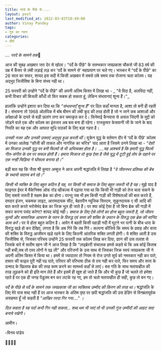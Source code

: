 ```yaml
---
title: परदे के पीछे से....
layout: post
last_modified_at: 2022-03-03T10:49:00
author: Vinay Pandey
tags:
- गुरु का ग्यान
categories:
- दीर्घ
---
```

*.... परदे के सामने तक*🙏

आज की सुबह अखबार जरा देर से खोला। "पर्दे के पीछे" के स्तम्भकार जयप्रकाश चौकसे जी 83 वर्ष की उम्र में कैंसर से लंबी लड़ाई लड़ कर 'पर्दे के सामने से' महाप्रयाण पर चले गए। भास्कर में "पर्दे के पीछे" का 26 साल का सफर, शायद इस सदी में किसी अखबार में सबसे लंबे समय तक रोजाना चला कॉलम। यह अद्भुद जिजीविषा के बिना संभव नही था। 

25 फरवरी को उन्होंने "पर्दे के पीछे" की अपनी अंतिम किश्त में लिखा था - 
_ "ये विदा है, अलविदा नहीं, कभी विचार की बिजली कौंधी तो फिर रूबरू हो सकता हूं, लेकिन संभावनाएं शून्य हैं।"_

 हालांकि उन्होंने इशारा कर दिया था कि _"संभावनाएँ शून्य हैं"_ पर दिल कहाँ मानता है, आशा तो बनी ही रहती है। संभावना तो 1968 ओलंपिक में बॉब बीमन की लंबी कूद की तरह होती है जो न जाने कब आशाओं और अपेक्षाओं के दायरे से बड़ी छलांग लगा कर चमत्कृत कर दे। सिनेमाई कैनवास से असल जिंदगी के मुद्दों को जोड़ने वाले एक और कॉलम का इंतजार अब बस बना ही रहेगा। राजकुमार केसवानी जी के जाने के बाद नियति का यह एक और आघात सुधि पाठकों के लिए बड़ा गहरा है। 

*उनकी नजर और उनकी उपमाएं अद्भुद हुआ करती थीं।* यूक्रेन युद्ध के वर्तमान दौर में 'पर्दे के पीछे' कॉलम में उनका आलेख  "फौजी की ताकत और नागरिक का चरित्र" याद आता है जिसमे उनने लिखा था - _"देशों का मिजाज उनकी युद्ध पर बनी फिल्मों से भी अभिव्यक्त होता है।  ....यह आश्चर्य है कि हमारी युद्ध फिल्में गीत-संगीत के दम पर सफल होती हैं। *हमारा मिजाज तो कुछ ऐसा है जैसे युद्ध में टूटी हुई तोप के दहाने पर एक नन्हीं चिड़िया ने घोंसला बनाया हो।"*_

बड़ी बात यह कि जैसा श्री कुमार अम्बुज ने आज अपनी श्रद्धांजलि में लिखा है _"वे जीवनभर प्रतिपक्ष की बेंच के स्थायो सदस्य बने रहे।"_ 

*किसी भी व्यक्ति के लिए बहुत कठिन है यह, पर किसी भी समाज के लिए बहुत जरूरी भी है यह।* मुझे याद है फाइनल ईयर में मैकेनिक्स ऑफ रॉड व्हीकल्स में पढ़ाया गया था कि किसी भी गाड़ी को तेज चला सकने के लिए सबसे जरूरी है सक्षम ब्रेक का होना। परन्तु जब भी हम किसी गाड़ी की विशेषताओं की बात करते हैं, दमदार इंजन, चकमक लाइट, आरामदायक सीट, बेहतरीन म्यूजिक सिस्टम, सुकूनदायक ए सी आदि की बात करते करते भरोसेमंद ब्रेक का जिक्र भूल ही जाते हैं। पर क्या कोई ऐसा है जो बिना ब्रेक की गाड़ी में सफर करना पसंद करेगा? शायद कोई नही। *समाज के लिए ऐसे लोगों का होना बहुत जरूरी है, जो जीवन मूल्यों और सामाजिक आचरण के पतन के विरुद्ध एवं सत्ता की शक्ति के उफान के विरुद्ध एक ब्रेक की मानिंद काम करें।* पर ये होता बहुत कठिन है। आवेग में बहती किसी पहाड़ी नदी में घुटने भर पानी के बीच धारा के विरुद्ध खड़े हो कर देखिए, लगता है कि अब गिरे कि तब गिरे। कल्पना कीजिये कि समय के प्रवाह और सत्ता की शक्ति के विरुद्ध आजीवन खड़े रहने के लिए कितनी आंतरिक शक्ति लगती होगी। ये शक्ति आती है उस जिजीविषा से, जिसका परिचय उन्होंने 25 फरवरी तक कॉलम लिख कर दिया, ज्ञान की उस तलाश से जिसके बारे में सलीम खान जी ने आज लिखा है कि "लाइब्रेररी संचालक हमसे कहते थे कि अब कोई किताब नही बची,सब तो एस्प लोगों ने पढ़ ली" और परिजनों के उस साथ से जिसका जिक्र स्वयं जयप्रकाश जी ने अपनी अंतिम किश्त में किया था।  हममें से ज्यादातर तो नियम से रोज उगते सूर्य को नमस्कार नही कर पाते, दफ्तर की फाइल पूरी नही पढ पाते, परिवार की परिभाषा ठीक से तय नही कर पाते, फिर समय और सत्ता के उन्माद के खिलाफ ब्रेक की तरह काम करने का सामर्थ्य कहाँ से लाएं। बस गति के साथ फ्लायव्हील की तरह लुढ़कने को ही इति मान लेते हैं और इसमें ही खुश हो जाते हैं कि और भी कुछ हैं जो चलते तो हमेशा रहते है पर एक ही जगह पेंडुलम बन कर लटके रह गए, हम तो चलो फ्लायव्हील ही सही, कुछ तो बन गए। 

*पर्दे के पीछे से पर्दे के सामने तक जयप्रकाश जी का व्यक्तित्व उम्मीद की किरण की तरह था।* श्रद्धांजलि के लिए मेरे पास शब्द नही हैं पर आज भास्कर के अंतिम पृष्ठ पर छपी श्रद्धांजलि की उस हेडिंग से विनम्रतापूर्वक असहमत हूँ जो कहती है _"आखिर परदा गिर गया...." ।_

*दिल कहता है यह पर्दा कभी गिर नही सकता... शब्द थम भी जाएं तो भी उनकी गूंज उम्मीदों की आहट सदा बनाये रखेगी।*

आमीन।

-विनय पांडेय

🙏🌷🌷🙏


